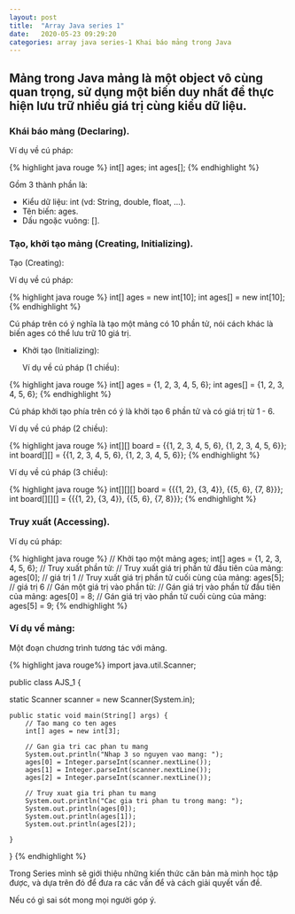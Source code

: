 ```yaml
---
layout: post
title:  "Array Java series 1"
date:   2020-05-23 09:29:20
categories: array java series-1 Khai báo mảng trong Java
---
```


## Mảng trong Java mảng là một object vô cùng quan trọng, sử dụng một biến duy nhất để thực hiện lưu trữ nhiều giá trị cùng kiểu dữ liệu. 

###  Khái báo mảng (Declaring).

Ví dụ về cú pháp:

{% highlight java rouge %}
int[] ages;
int ages[];
{% endhighlight %}

Gồm 3 thành phần là:
- Kiểu dữ liệu: int (vd: String, double, float, ...).
- Tên biến: ages.
- Dấu ngoặc vuông: [].

###  Tạo, khởi tạo mảng (Creating, Initializing).

Tạo (Creating):
 
Ví dụ về cú pháp:
         
{% highlight java rouge %}
int[] ages = new int[10];
int ages[] = new int[10];
{% endhighlight %}

Cú pháp trên có ý nghĩa là tạo một mảng có 10 phần tử, nói cách khác là biến ages có thể lưu trữ 10 giá trị.
    
* Khởi tạo (Initializing):

   Ví dụ về cú pháp (1 chiều):
   
{% highlight java rouge %}
  int[] ages = {1, 2, 3, 4, 5, 6};
  int ages[] = {1, 2, 3, 4, 5, 6};
{% endhighlight %}

Cú pháp khởi tạo phía trên có ý là khởi tạo 6 phần tử và có giá trị từ 1 - 6.
    
Ví dụ về cú pháp (2 chiều):

{% highlight java rouge %}
int[][] board = {{1, 2, 3, 4, 5, 6}, {1, 2, 3, 4, 5, 6}};
int board[][] = {{1, 2, 3, 4, 5, 6}, {1, 2, 3, 4, 5, 6}};
{% endhighlight %}
    
Ví dụ về cú pháp (3 chiều):
    
{% highlight java rouge %}
int[][][] board = {{{1, 2}, {3, 4}}, {{5, 6}, {7, 8}}};
int board[][][] = {{{1, 2}, {3, 4}}, {{5, 6}, {7, 8}}};
{% endhighlight %}

###  Truy xuất (Accessing).

Ví dụ cú pháp:

{% highlight java rouge %}
// Khởi tạo một mảng ages;
int[] ages = {1, 2, 3, 4, 5, 6};
// Truy xuất phần tử:
// Truy xuất giá trị phần tử đầu tiên của mảng:
ages[0]; // giá trị 1
// Truy xuất giá trị phần tử cuối cùng của mảng:
ages[5]; // giá trị 6
// Gán một giá trị vào phần từ:
// Gán giá trị vào phần tử đầu tiên của mảng:
ages[0] = 8;
// Gán giá trị vào phần tử cuối cùng của mảng:
ages[5] = 9;
{% endhighlight %}

###  Ví dụ về mảng:

Một đoạn chương trình tương tác với mảng.

{% highlight java rouge%}
import java.util.Scanner;

public class AJS_1 {

static Scanner scanner = new Scanner(System.in);
	
    public static void main(String[] args) {
		// Tao mang co ten ages
		int[] ages = new int[3];
		
		// Gan gia tri cac phan tu mang
		System.out.println("Nhap 3 so nguyen vao mang: ");
		ages[0] = Integer.parseInt(scanner.nextLine());
		ages[1] = Integer.parseInt(scanner.nextLine());
		ages[2] = Integer.parseInt(scanner.nextLine());
		
		// Truy xuat gia tri phan tu mang
		System.out.println("Cac gia tri phan tu trong mang: ");
		System.out.println(ages[0]);
		System.out.println(ages[1]);
		System.out.println(ages[2]);

	}
}
{% endhighlight %}

Trong Series mình sẽ giới thiệu những kiến thức căn bản mà mình học tập được, và dựa trên đó để đưa ra các vấn để và cách giải quyết vấn đề.

Nếu có gì sai sót mong mọi người góp ý.